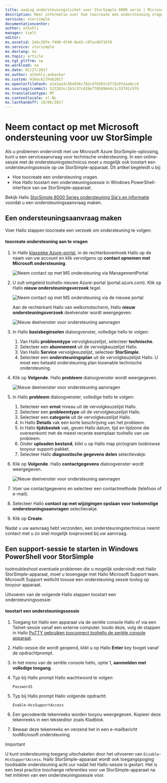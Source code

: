 ```yaml
---
title: aaaLog ondersteuningsticket voor StorSimple 8000 serie | Microsoft Docs
description: Meer informatie over hoe toocreate een ondersteuning vragen en een ondersteuningssessie op uw StorSimple-apparaat te starten.
services: storsimple
documentationcenter: 
author: alkohli
manager: timlt
editor: 
ms.assetid: 2ebc20fe-f490-4749-8e43-c9fac86f1676
ms.service: storsimple
ms.devlang: na
ms.topic: article
ms.tgt_pltfrm: na
ms.workload: na
ms.date: 02/27/2017
ms.author: alkohli;anbacker
ms.custom: H1Hack27Feb2017
ms.openlocfilehash: e1a3aa3c56e036c782c4fb502c477dc0feaa0ccd
ms.sourcegitcommit: 523283cc1b3c37c428e77850964dc1c33742c5f0
ms.translationtype: MT
ms.contentlocale: nl-NL
ms.lasthandoff: 10/06/2017
---
```

# <a name="contact-microsoft-support-for-your-storsimple"></a>Neem contact op met Microsoft ondersteuning voor uw StorSimple
Als u problemen ondervindt met uw Microsoft Azure StorSimple-oplossing, kunt u een serviceaanvraag voor technische ondersteuning. In een online-sessie met de ondersteuningstechnicus moet u mogelijk ook toostart een ondersteuningssessie op uw StorSimple-apparaat. Dit artikel begeleidt u bij:

* Hoe toocreate een ondersteuning vragen.
* Hoe Hallo toostart een ondersteuningssessie in Windows PowerShell-interface van uw StorSimple-apparaat.

Bekijk Hallo [StorSimple 8000 Series ondersteuning Sla's en informatie](https://msdn.microsoft.com/library/mt433077.aspx) voordat u een ondersteuningsaanvraag maken.

## <a name="create-a-support-request"></a>Een ondersteuningsaanvraag maken
Voer Hallo stappen toocreate een verzoek om ondersteuning te volgen:

#### <a name="toocreate-a-support-request"></a>toocreate ondersteuning aan te vragen
1. In Hallo [klassieke Azure-portal](https://manage.windowsazure.com/), in de rechterbovenhoek Hallo op de naam van uw account en klik vervolgens op **contact opnemen met Microsoft ondersteuning**.
   
    ![Neem contact op met MS ondersteuning via ManagementPortal](./media/storsimple-contact-microsoft-support/Ibiza1.png)
2. U zult omgeleid toohello nieuwe Azure-portal (portal.azure.com). Klik op Hallo **nieuw ondersteuningsverzoek** tegel.
   
    ![Neem contact op met MS ondersteuning via de nieuwe portal](./media/storsimple-contact-microsoft-support/Ibiza2.png)
   
    Aan de rechterkant Hallo van welkomstscherm, Hallo **nieuw ondersteuningsverzoek** deelvenster wordt weergegeven. 
   
    ![Nieuw deelvenster voor ondersteuning aanvragen](./media/storsimple-contact-microsoft-support/Ibiza3a.png)
3. In Hallo **basisbeginselen** dialoogvenster, volledige hello te volgen:                                
   
   1. Van Hallo **probleemtype** vervolgkeuzelijst, selecteer **technische**.
   2. Selecteer een **abonnement** uit de vervolgkeuzelijst Hallo.
   3. Van Hallo **Service** vervolgkeuzelijst, selecteer **StorSimple**. 
   4. Selecteer een **ondersteuningsplan** uit de vervolgkeuzelijst Hallo. U moet een betaald ondersteuning plan tooenable technische ondersteuning.
4. Klik op **Volgende**. Hallo **probleem** dialoogvenster wordt weergegeven.
   
    ![Nieuw deelvenster voor ondersteuning aanvragen](./media/storsimple-contact-microsoft-support/Ibiza5a.png) 
5. In Hallo **probleem** dialoogvenster, volledige hello te volgen:
   
   1. Selecteer een **ernst** niveau uit de vervolgkeuzelijst Hallo.
   2. Selecteer een **probleemtype** uit de vervolgkeuzelijst Hallo.
   3. Selecteer een **categorie** uit de vervolgkeuzelijst Hallo. 
   4. In Hallo **Details** vak een korte beschrijving van het probleem.
   5. In Hallo **tijdsbestek** vak, geven Hallo datum, tijd en tijdzone die overeenkomt met de meest recente exemplaar toohello van uw probleem.
   6. Onder **uploaden bestand**, klikt u op Hallo map pictogram toobrowse tooyour support-pakket.
   7. Selecteer Hallo **diagnostische gegevens delen** selectievakje.
6. Klik op **Volgende**. Hallo **contactgegevens** dialoogvenster wordt weergegeven.
   
    ![Nieuw deelvenster voor ondersteuning aanvragen](./media/storsimple-contact-microsoft-support/Ibiza6a.png) 
7. Voer uw contactgegevens en selecteer een contactmethode (telefoon of e-mail). 
8. Selecteer Hallo **contact op met wijzigingen opslaan voor toekomstige ondersteuningsaanvragen** selectievakje.
9. Klik op **Create**.

Nadat u uw aanvraag hebt verzonden, een ondersteuningstechnicus neemt contact met u zo snel mogelijk tooproceed bij uw aanvraag.

## <a name="start-a-support-session-in-windows-powershell-for-storsimple"></a>Een support-sessie te starten in Windows PowerShell voor StorSimple
tootroubleshoot eventuele problemen die u mogelijk ondervindt met Hallo StorSimple-apparaat, moet u tooengage met Hallo Microsoft Support team. Microsoft Support wellicht toouse een ondersteuning sessie toolog op tooyour apparaat. 

Uitvoeren van de volgende Hallo stappen toostart een ondersteuningssessie:

#### <a name="toostart-a-support-session"></a>toostart een ondersteuningssessie
1. Toegang tot Hallo een apparaat via de seriële console Hallo of via een Telnet-sessie vanaf een externe computer. toodo deze, volg de stappen in Hallo [PuTTY gebruiken tooconnect toohello de seriële console apparaat](storsimple-deployment-walkthrough.md#use-putty-to-connect-to-the-device-serial-console).
2. Hallo-sessie die wordt geopend, klikt u op Hallo **Enter** key tooget vanaf de opdrachtprompt.
3. In het menu van de seriële console hello, optie 1, **aanmelden met volledige toegang**.
4. Typ bij Hallo prompt Hallo wachtwoord te volgen: 
   
    `Password1`
5. Typ bij Hallo prompt Hallo volgende opdracht:
   
    `Enable-HcsSupportAccess`
6. Een gecodeerde tekenreeks worden tooyou weergegeven. Kopieer deze tekenreeks in een teksteditor zoals Kladblok.
7. Bewaar deze tekenreeks en verzend het in een e-mailbericht tooMicrosoft ondersteuning. 

> [!IMPORTANT]
> U kunt ondersteuning toegang uitschakelen door het uitvoeren van `Disable-HcsSupportAccess`. Hallo StorSimple-apparaat wordt ook toegangspoging toodisable ondersteuning acht uur nadat het Hallo-sessie is gestart. Het is een best practice toochange referenties voor uw StorSimple-apparaat na het initiëren van een ondersteuningssessie voor.
> 
> 

